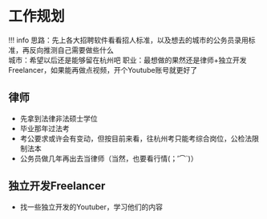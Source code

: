 # 工作规划
!!! info
    思路：先上各大招聘软件看看招人标准，以及想去的城市的公务员录用标准，再反向推测自己需要做些什么 <br>
    城市：希望以后还是能够留在杭州吧
    职业：最想做的果然还是律师+独立开发Freelancer，如果能再做点视频，开个Youtube账号就更好了
## 律师
+ 先拿到法律非法硕士学位
+ 毕业那年过法考
+ 考公要求或许会有变动，但按目前来看，往杭州考只能考综合岗位，公检法限制法本
+ 公务员做几年再出去当律师（当然，也要看行情(；′⌒`)）

## 独立开发Freelancer
+ 找一些独立开发的Youtuber，学习他们的内容